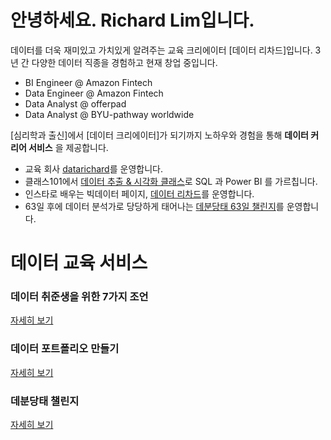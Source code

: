 # 안녕하세요. Richard Lim입니다.

데이터를 더욱 재미있고 가치있게 알려주는 교육 크리에이터 [데이터 리차드]입니다.
3년 간 다양한 데이터 직종을 경험하고 현재 창업 중입니다.

- BI Engineer @ Amazon Fintech
- Data Engineer @ Amazon Fintech
- Data Analyst @ offerpad
- Data Analyst @ BYU-pathway worldwide

[심리학과 출신]에서 [데이터 크리에이터]가 되기까지 노하우와 경험을 통해 
**데이터 커리어 서비스** 을 제공합니다.

- 교육 회사 [datarichard](https://datarichard.liveklass.com/)를 운영합니다. 
- 클래스101에서 [데이터 추출 & 시각화 클래스](https://class101.net/ko/products/yse7gv1a8lmuLKa9v9sX)로 SQL 과 Power BI 를 가르칩니다.
- 인스타로 배우는 빅데이터 페이지, [데이터 리차드](https://www.instagram.com/data_richard/)를 운영합니다.
- 63일 후에 데이터 분석가로 당당하게 태어나는 [데분당태 63일 챌린지](https://datarichard.notion.site/DBDT-Challenge-05207df60cda465eac6cf478d3203231)를 운영합니다.

# 데이터 교육 서비스

### 데이터 취준생을 위한 7가지 조언 
[자세히 보기](https://datarichard.notion.site/datarichard/e60cd96575df4f62af0c05456d3a42fb?v=7a2a90dddfef4ec19cd46cb33d0d573f)

### 데이터 포트폴리오 만들기
[자세히 보기](https://pfdatarichard.carrd.co/)

### 데분당태 챌린지
[자세히 보기](https://debundante.carrd.co/)

